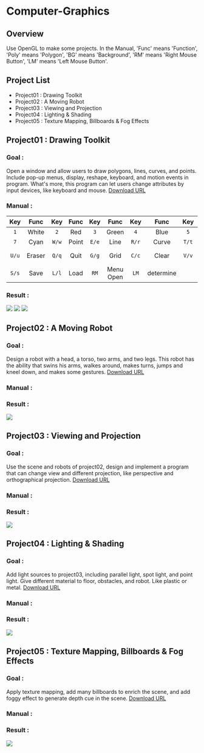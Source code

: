 # Computer-Graphics
## Overview
Use OpenGL to make some projects. In the Manual, 'Func' means 'Function', 'Poly' means 'Polygon', 'BG' means 'Background', 'RM' means 'Right Mouse Button', 'LM' means 'Left Mouse Button'.
>

## Project List
- Project01 : Drawing Toolkit
- Project02 : A Moving Robot
- Project03 : Viewing and Projection
- Project04 : Lighting & Shading
- Project05 : Texture Mapping, Billboards & Fog Effects
>

## Project01 : Drawing Toolkit
### Goal :       
Open a window and allow users to draw polygons, lines, curves, and points. Include pop-up menus, display, reshape, keyboard, and motion events in program. What's more, this program can let users change attributes by input devices, like keyboard and mouse. [Download URL](https://github.com/tailer954/Computer-Graphics/blob/master/Project01_Drawing%20Toolkit/Drawing%20Toolkit.exe)
>   
### Manual :   
>
| Key      | Func     | Key      | Func     | Key      | Func     | Key      | Func     | Key      | Func     |Key       | Func     |
|:--------:|:--------:|:--------:|:--------:|:--------:|:--------:|:--------:|:--------:|:--------:|:--------:|:--------:|:--------:|
|`1`       |White     |`2`       |Red       |`3`       |Green     |`4`       |Blue      |`5`       |Yellow    |`6`       |Purple    |
|`7`       |Cyan      |`W/w`     |Point     |`E/e`     |Line      |`R/r`     |Curve     |`T/t`     |Poly(fill)|`Y/y`     |Poly(grid)|
|`U/u`     |Eraser    |`Q/q`     |Quit      |`G/g`     |Grid      |`C/c`     |Clear     |`V/v`     |BG Black  |`Y/y`     |BG White  |
|`S/s`     |Save      |`L/l`     |Load      |`RM`      |Menu Open |`LM`      |determine |

>
### Result :      
![](https://github.com/tailer954/Computer-Graphics/blob/master/Project01_Drawing%20Toolkit/Draw%20Sample(no%20grid).PNG)
![](https://github.com/tailer954/Computer-Graphics/blob/master/Project01_Drawing%20Toolkit/Draw%20Sample(grid).PNG)
![](https://github.com/tailer954/Computer-Graphics/blob/master/Project01_Drawing%20Toolkit/Pop-up%20Menu.png)
>
## Project02 : A Moving Robot
### Goal :       
Design a robot with a head, a torso, two arms, and two legs. This robot has the ability that swins his arms, walkes around, makes turns, jumps and kneel down, and makes some gestures. [Download URL](https://github.com/tailer954/Computer-Graphics/blob/master/Project02_A%20Moving%20Robot/A%20Moving%20Robot.exe)
>
### Manual :       
>

### Result :      
![](https://github.com/tailer954/Computer-Graphics/blob/master/Project02_A%20Moving%20Robot/A%20Moving%20Robot.PNG)
>
## Project03 : Viewing and Projection
### Goal :       
Use the scene and robots of project02, design and implement a program that can change view and different projection, like perspective and orthographical projection. [Download URL](https://github.com/tailer954/Computer-Graphics/blob/master/Project03_Viewing%20and%20Projection/Viewing%20and%20Projection.exe)
>
### Manual :       

>
### Result :      
![](https://github.com/tailer954/Computer-Graphics/blob/master/Project03_Viewing%20and%20Projection/Robot%20Projection.PNG)

## Project04 : Lighting & Shading
### Goal :       
Add light sources to project03, including parallel light, spot light, and point light. Give different material to floor, obstacles, and robot. Like plastic or metal. [Download URL](https://github.com/tailer954/Computer-Graphics/blob/master/Project04_Lighting%20%26%20Shading/Shading.exe)
>
### Manual :       

>
### Result :      
![](https://github.com/tailer954/Computer-Graphics/blob/master/Project04_Lighting%20%26%20Shading/Robot%20Shading.PNG)

## Project05 : Texture Mapping, Billboards & Fog Effects
### Goal :       
Apply texture mapping, add many billboards to enrich the scene, and add foggy effect to generate depth cue in the scene. [Download URL](https://github.com/tailer954/Computer-Graphics/blob/master/Project05_Texture%20Mapping%2C%20Billboards%20%26%20Fog%20Effects/Texture.exe)
>
### Manual :       

>
### Result :      
![](https://github.com/tailer954/Computer-Graphics/blob/master/Project05_Texture%20Mapping%2C%20Billboards%20%26%20Fog%20Effects/Robot%20Texture%2C%20BillBoards%20and%20Fog.png)
